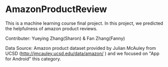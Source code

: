 # AmazonProductReview
This is a machine learning course final project. In this project, we predicted the helpfulness of amazon product reviews.

Contributer: Yueying Zhang(Sharon) & Fan Zhang(Fanny)

Data Source: Amazon product dataset provided by Julian McAuley from UCSD 	(http://jmcauley.ucsd.edu/data/amazon/ )  and we focused on "App for Android" this category.

